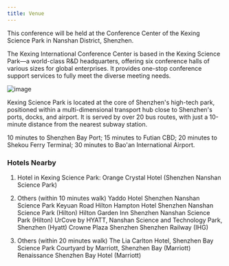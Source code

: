 ```yaml
---
title: Venue
---
```


This conference will be held at the Conference Center of the Kexing Science Park in Nanshan District, Shenzhen.

The Kexing International Conference Center is based in the Kexing Science Park—a world-class R&D headquarters, offering six conference halls of various sizes for global enterprises. It provides one-stop conference support services to fully meet the diverse meeting needs.

![image](https://github.com/ospocommunity/website/assets/1227386/5c7f98ed-9e26-4642-be47-1981470db5f0)

Kexing Science Park is located at the core of Shenzhen's high-tech park, positioned within a multi-dimensional transport hub close to Shenzhen's ports, docks, and airport. It is served by over 20 bus routes, with just a 10-minute distance from the nearest subway station.

10 minutes to Shenzhen Bay Port;
15 minutes to Futian CBD;
20 minutes to Shekou Ferry Terminal;
30 minutes to Bao'an International Airport. 

### Hotels Nearby

1. Hotel in Kexing Science Park: Orange Crystal Hotel (Shenzhen Nanshan Science Park)


2. Others (within 10 minutes walk)
Yaddo Hotel Shenzhen Nanshan Science Park Keyuan Road
Hilton Hampton Hotel Shenzhen Nanshan Science Park (Hilton)
Hilton Garden Inn Shenzhen Nanshan Science Park (Hilton)
UrCove by HYATT, Nanshan Science and Technology Park, Shenzhen (Hyatt)
Crowne Plaza Shenzhen Shenzhen Railway (IHG)

3. Others (within 20 minutes walk)
The Lia Carlton Hotel, Shenzhen Bay Science Park
Courtyard by Marriott, Shenzhen Bay (Marriott)
Renaissance Shenzhen Bay Hotel (Marriott)